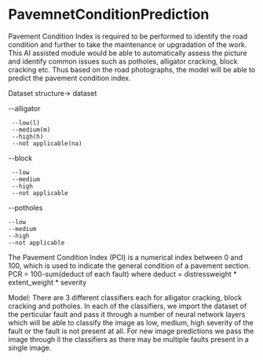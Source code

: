 # PavemnetConditionPrediction

Pavement Condition Index is required to be performed to identify the road condition and further to take the maintenance or upgradation of the work.
This AI assisted module would be able to automatically assess the picture and identify common issues such as potholes, alligator cracking, block cracking etc.
Thus based on the road photographs, the model will be able to predict the pavement condition index.

Dataset structure->
dataset

  --alligator
  
     --low(l)
     --medium(m)   
     --high(h)     
     --not applicable(na)
     
  --block
  
     --low 
     --medium   
     --high
     --not applicable
 --potholes
 
    --low
    --medium
    --high
    --not applicable
    
 The Pavement Condition Index (PCI) is a numerical index between 0 and 100, which is used to indicate the general condition of a pavement section.
 PCR = 100-sum(deduct of each fault)
 where deduct = distressweight * extent_weight * severity
 
 
 
 Model:
 There are 3 different classifiers each for alligator cracking, block cracking and potholes.
 In each of the classifiers, we import the dataset of the perticular fault and pass it through a number of neural network layers which will be able to classify the image as 
 low, medium, high severity of the fault or the fault is not present at all.
 For new image predictions we pass the image through ll the classifiers as there may be multiple faults present in a single image.
